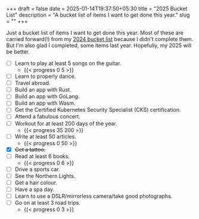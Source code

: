 +++ 
draft = false
date = 2025-01-14T19:37:50+05:30
title = "2025 Bucket List"
description = "A bucket list of items I want to get done this year."
slug = "" 
+++

Just a bucket list of items I want to get done this year. Most of these are carried forward(!) from my [2024 bucket list](../bucket-list-2024) because I didn't complete them. But I'm also glad I completed, some items last year. Hopefully, my 2025 will be better.

- [ ] Learn to play at least 5 songs on the guitar.
  - {{< progress 0 5 >}}
- [ ] Learn to properly dance.
- [ ] Travel abroad.
- [ ] Build an app with Rust.
- [ ] Build an app with GoLang.
- [ ] Build an app with Wasm.
- [ ] Get the Certified Kubernetes Security Specialist (CKS) certification.
- [ ] Attend a fabulous concert.
- [ ] Workout for at least 200 days of the year.
  - {{< progress 35 200 >}}
- [ ] Write at least 50 articles.
  - {{< progress 0 50 >}}
- [X] ~~Get a tattoo.~~
- [ ] Read at least 6 books.
  - {{< progress 0 6 >}}
- [ ] Drive a sports car.
- [ ] See the Northern Lights.
- [ ] Get a hair colour.
- [ ] Have a spa day.
- [ ] Learn to use a DSLR/mirrorless camera/take good photographs.
- [ ] Go on at least 3 road trips.
  - {{< progress 0 3 >}}
